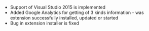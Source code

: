 - Support of Visual Studio 2015 is implemented
- Added Google Analytics for getting of 3 kinds information - was extension successfully installed, updated or started
- Bug in extension installer is fixed